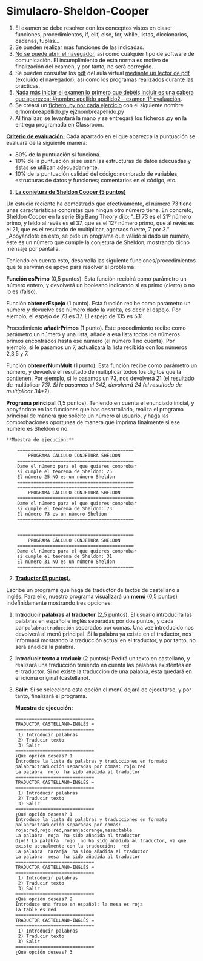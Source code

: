 # Simulacro-Sheldon-Cooper



1. El examen se debe resolver con los conceptos vistos en clase: funciones, procedimientos, if, elif, else, for, while, listas, diccionarios, cadenas, tuplas…
2. Se pueden realizar más funciones de las indicadas.
3. <span style="text-decoration:underline;">No se puede abrir el navegador</span>, así como cualquier tipo de software de comunicación. El incumplimiento de esta norma es motivo de finalización del examen, y por tanto, no será corregido.
4. Se pueden consultar los <span style="text-decoration:underline;">pdf</span> del aula virtual <span style="text-decoration:underline;">mediante un lector de pdf</span> (excluido el navegador), así como los programas realizados durante las prácticas.
5. <span style="text-decoration:underline;">Nada más iniciar el examen lo primero que debéis incluir es una cabera que aparezca:     #nombre apellido apellido2 – examen 1º evaluación</span>.
6. Se creará un <span style="text-decoration:underline;">fichero .py por cada ejercicio</span> con el siguiente nombre ej1nombreapellido.py ej2nombreapellido.py
7. Al finalizar, se levantará la mano y se entregará los ficheros .py en la entrega programada en Classroom.

**<span style="text-decoration:underline;">Criterio de evaluación:</span>** Cada apartado en el que aparezca la puntuación se evaluará de la siguiente manera:



*   80% de la puntuación si funciona.
*   10% de la puntuación si se usan las estructuras de datos adecuadas y éstas se utilizan adecuadamente.
*   10% de la puntuación calidad del código: nombrado de variables, estructuras de datos y funciones; comentarios en el código, etc.
1. **<span style="text-decoration:underline;">La conjetura de Sheldon Cooper (5 puntos)</span>**

Un estudio reciente ha demostrado que efectivamente, el número 73 tiene unas características concretas que ningún otro número tiene. En concreto, Sheldon Cooper en la serie Big Bang Theory dijo: “_El 73 es el 21º número primo, y leído al revés es el 37, que es el 12º número primo, que al revés es el 21, que es el resultado de multiplicar, agarraos fuerte, 7 por 3.” _Apoyándote en esto, se pide un programa que valide si dado un número, éste es un número que cumple la conjetura de Sheldon, mostrando dicho mensaje por pantalla. 

Teniendo en cuenta esto, desarrolla las siguiente funciones/procedimientos que te servirán de apoyo para resolver el problema:

**Función esPrimo** (0,5 puntos). Esta función recibirá como parámetro un número entero, y devolverá un booleano indicando si es primo (cierto) o no lo es (falso).

Función **obtenerEspejo** (1 punto). Esta función recibe como parámetro un número y devuelve ese número dado la vuelta, es decir el espejo. Por ejemplo, el espejo de 73 es 37. El espejo de 135 es 531.

Procedimiento **añadirPrimos** (1 punto). Este procedimiento recibe como parámetro un número y una lista, añade a esa lista todos los números primos encontrados hasta ese número (el número 1 no cuenta). Por ejemplo, si le pasamos un 7, actualizará la lista recibida con los números 2,3,5 y 7.

Función **obtenerNumMult** (1 punto). Esta función recibe como parámetro un número, y devuelve el resultado de multiplicar todos los dígitos que la contienen. Por ejemplo, si le pasamos un 73, nos devolverá 21 (el resultado de multiplicar 7*3). Si le pasamos el 342, devolverá 24 (el resultado de multiplicar 3*4*2).

**Programa principal** (1,5 puntos). Teniendo en cuenta el enunciado inicial, y apoyándote en las funciones que has desarrollado, realiza el programa principal de manera que solicite un número al usuario, y haga las comprobaciones oportunas de manera que imprima finalmente si ese número es Sheldon o no. 


    **Muestra de ejecución:**


```
    ===========================================
        PROGRAMA CÁLCULO CONJETURA SHELDON     
    ===========================================
    Dame el número para el que quieres comprobar 
    si cumple el teorema de Sheldon: 25
    El número 25 NO es un número Sheldon
    ===========================================
    ===========================================
        PROGRAMA CÁLCULO CONJETURA SHELDON     
    ===========================================
    Dame el número para el que quieres comprobar 
    si cumple el teorema de Sheldon: 73
    El número 73 es un número Sheldon
    ===========================================


    ===========================================
        PROGRAMA CÁLCULO CONJETURA SHELDON     
    ===========================================
    Dame el número para el que quieres comprobar 
    si cumple el teorema de Sheldon: 31
    El número 31 NO es un número Sheldon
    ===========================================

```



2. **<span style="text-decoration:underline;">Traductor  (5 puntos).</span>**

Escribe un programa que haga de traductor de textos de castellano a inglés. Para ello, nuestro programa visualizará un **menú** (0,5 puntos) indefinidamente mostrando tres opciones: 



1. **Introducir palabras al traductor** (2,5 puntos). El usuario introducirá las palabras en español e inglés separadas por dos puntos, y cada par `palabra:traducción` separados por comas. Una vez introducido nos devolverá al menú principal. Si la palabra ya existe en el traductor, nos informará mostrando la traducción actual en el traductor, y por tanto, no será añadida la palabra.
2. **Introducir texto a traducir** (2 puntos): Pedirá un texto en castellano, y realizará una traducción teniendo en cuenta las palabras existentes en el traductor. Si no existe la traducción de una palabra, ésta quedará en el idioma original (castellano).
3. **Salir:** Si se selecciona esta opción el menú dejará de ejecutarse, y por tanto, finalizará el programa.

    **Muestra de ejecución:**


    ```
    =============================
    TRADUCTOR CASTELLANO-INGLÉS =
    =============================
     1) Introducir palabras      
     2) Traducir texto           
     3) Salir                    
    =============================
    ¿Qué opción deseas? 1
    Introduce la lista de palabras y traducciones en formato palabra:traducción separadas por comas: rojo:red
    La palabra  rojo  ha sido añadida al traductor
    =============================
    TRADUCTOR CASTELLANO-INGLÉS =
    =============================
     1) Introducir palabras      
     2) Traducir texto           
     3) Salir                    
    =============================
    ¿Qué opción deseas? 1
    Introduce la lista de palabras y traducciones en formato palabra:traducción separadas por comas: roja:red,rojo:red,naranja:orange,mesa:table
    La palabra  roja  ha sido añadida al traductor
    Ojo!! La palabra  rojo  no ha sido añadida al traductor, ya que existe actualmente con la traducción:  red
    La palabra  naranja  ha sido añadida al traductor
    La palabra  mesa  ha sido añadida al traductor
    =============================
    TRADUCTOR CASTELLANO-INGLÉS =
    =============================
     1) Introducir palabras      
     2) Traducir texto           
     3) Salir                    
    =============================
    ¿Qué opción deseas? 2
    Introduce una frase en español: la mesa es roja
    la table es red 
    =============================
    TRADUCTOR CASTELLANO-INGLÉS =
    =============================
     1) Introducir palabras      
     2) Traducir texto           
     3) Salir                    
    =============================
    ¿Qué opción deseas? 3
